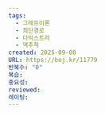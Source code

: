 ```yaml
---
tags:
  - 그래프이론
  - 최단경로
  - 다익스트라
  - 역추척
created: 2025-09-08
URL: https://boj.kr/11779
반복수: "0"
복습:
중요성:
reviewed:
레이팅:
---
```

